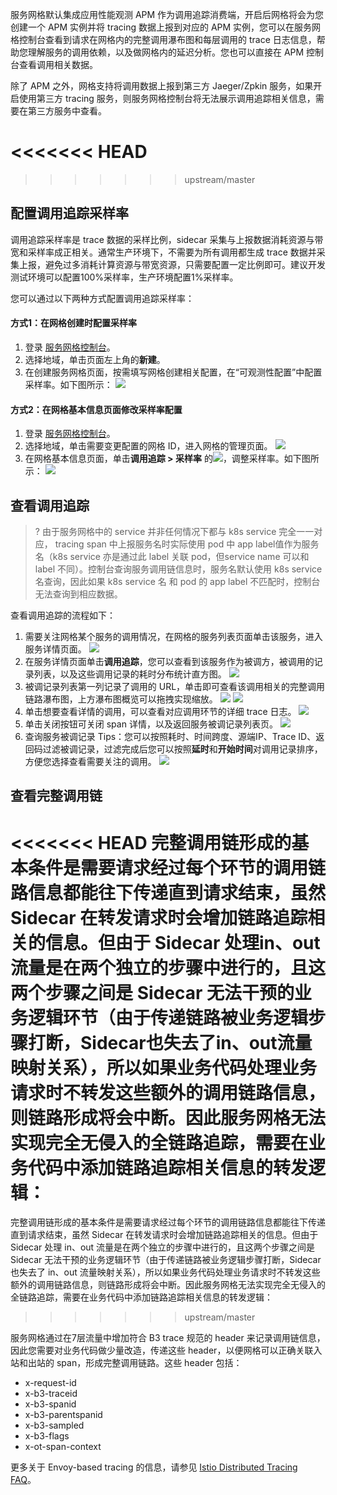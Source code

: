 服务网格默认集成应用性能观测 APM 作为调用追踪消费端，开启后网格将会为您创建一个 APM 实例并将 tracing 数据上报到对应的 APM 实例，您可以在服务网格控制台查看到请求在网格内的完整调用瀑布图和每层调用的 trace 日志信息，帮助您理解服务的调用依赖，以及做网格内的延迟分析。您也可以直接在 APM 控制台查看调用相关数据。

除了 APM 之外，网格支持将调用数据上报到第三方 Jaeger/Zpkin 服务，如果开启使用第三方 tracing 服务，则服务网格控制台将无法展示调用追踪相关信息，需要在第三方服务中查看。

<<<<<<< HEAD
=======
 

>>>>>>> upstream/master
## 配置调用追踪采样率

调用追踪采样率是 trace 数据的采样比例，sidecar 采集与上报数据消耗资源与带宽和采样率成正相关。通常生产环境下，不需要为所有调用都生成 trace 数据并采集上报，避免过多消耗计算资源与带宽资源，只需要配置一定比例即可。建议开发测试环境可以配置100%采样率，生产环境配置1%采样率。

您可以通过以下两种方式配置调用追踪采样率：

#### 方式1：在网格创建时配置采样率

1. 登录 [服务网格控制台](https://console.cloud.tencent.com/tke2/mesh)。
2. 选择地域，单击页面左上角的**新建**。
3. 在创建服务网格页面，按需填写网格创建相关配置，在“可观测性配置”中配置采样率。如下图所示：
![](https://qcloudimg.tencent-cloud.cn/raw/26433b10e90d87609af2ca6a759ffd08.png)


#### 方式2：在网格基本信息页面修改采样率配置
1. 登录 [服务网格控制台](https://console.cloud.tencent.com/tke2/mesh)。
2. 选择地域，单击需要变更配置的网格 ID，进入网格的管理页面。
![](https://qcloudimg.tencent-cloud.cn/raw/c6dc859ba3eef984187211bc38bca516.png)
2. 在网格基本信息页面，单击**调用追踪 > 采样率** 的![](https://qcloudimg.tencent-cloud.cn/raw/ccc8b44f4283be7f9e6d11993fab08a5.png)，调整采样率。如下图所示：
![](https://qcloudimg.tencent-cloud.cn/raw/1f447ca5462b3d653f1412cd410122bd.png)


## 查看调用追踪

>? 由于服务网格中的 service 并非任何情况下都与 k8s service 完全一一对应， tracing span 中上报服务名时实际使用 pod 中 app label值作为服务名（k8s service 亦是通过此 label 关联 pod，但service name 可以和 label 不同）。控制台查询服务调用链信息时，服务名默认使用 k8s service 名查询，因此如果 k8s service 名 和 pod 的 app label 不匹配时，控制台无法查询到相应数据。

查看调用追踪的流程如下：

1. 需要关注网格某个服务的调用情况，在网格的服务列表页面单击该服务，进入服务详情页面。
![](https://main.qcloudimg.com/raw/74dc1322db1c4632a63f61d20dafac78.png)
2. 在服务详情页面单击**调用追踪**，您可以查看到该服务作为被调方，被调用的记录列表，以及这些调用记录的耗时分布统计直方图。
![](https://main.qcloudimg.com/raw/6f91e54969ce1bedd9b61667fc2a3b10.png)
3. 被调记录列表第一列记录了调用的 URL，单击即可查看该调用相关的完整调用链路瀑布图，上方瀑布图概览可以拖拽实现缩放。
![](https://main.qcloudimg.com/raw/fbdd2c75aa908ba1251acffcca968fed.png)
![](https://main.qcloudimg.com/raw/27ffe0f1ccdeeeef1d8ca2e479c415ba.png)
4. 单击想要查看详情的调用，可以查看对应调用环节的详细 trace 日志。
![](https://main.qcloudimg.com/raw/463834f7af476e8677c5047c7a682453.png)
5. 单击关闭按钮可关闭 span 详情，以及返回服务被调记录列表页。
![](https://main.qcloudimg.com/raw/57c0e5e319df3ecbb08313644977d7f2.png)
6. 查询服务被调记录 Tips：您可以按照耗时、时间跨度、源端IP、Trace ID、返回码过滤被调记录，过滤完成后您可以按照**延时**和**开始时间**对调用记录排序，方便您选择查看需要关注的调用。
![](https://main.qcloudimg.com/raw/e8136d1be43345d1c1d8ff91c43e3305.png)


## 查看完整调用链

<<<<<<< HEAD
完整调用链形成的基本条件是需要请求经过每个环节的调用链路信息都能往下传递直到请求结束，虽然 Sidecar 在转发请求时会增加链路追踪相关的信息。但由于 Sidecar 处理in、out流量是在两个独立的步骤中进行的，且这两个步骤之间是 Sidecar 无法干预的业务逻辑环节（由于传递链路被业务逻辑步骤打断，Sidecar也失去了in、out流量映射关系），所以如果业务代码处理业务请求时不转发这些额外的调用链路信息，则链路形成将会中断。因此服务网格无法实现完全无侵入的全链路追踪，需要在业务代码中添加链路追踪相关信息的转发逻辑：
=======
完整调用链形成的基本条件是需要请求经过每个环节的调用链路信息都能往下传递直到请求结束，虽然 Sidecar 在转发请求时会增加链路追踪相关的信息。但由于 Sidecar 处理 in、out 流量是在两个独立的步骤中进行的，且这两个步骤之间是 Sidecar 无法干预的业务逻辑环节（由于传递链路被业务逻辑步骤打断，Sidecar也失去了 in、out 流量映射关系），所以如果业务代码处理业务请求时不转发这些额外的调用链路信息，则链路形成将会中断。因此服务网格无法实现完全无侵入的全链路追踪，需要在业务代码中添加链路追踪相关信息的转发逻辑：
>>>>>>> upstream/master

服务网格通过在7层流量中增加符合 B3 trace 规范的 header 来记录调用链信息，因此您需要对业务代码做少量改造，传递这些 header，以便网格可以正确关联入站和出站的 span，形成完整调用链路。这些 header 包括：

- x-request-id 
- x-b3-traceid 
- x-b3-spanid 
- x-b3-parentspanid 
- x-b3-sampled 
- x-b3-flags 
- x-ot-span-context 

更多关于 Envoy-based tracing 的信息，请参见 [Istio Distributed Tracing FAQ](https://istio.io/latest/faq/distributed-tracing/)。
